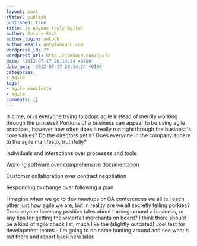 ```yaml
---
layout: post
status: publish
published: true
title: Is Anyone Truly Agile?
author: Antony Koch
author_login: amkoch
author_email: ant@iamkoch.com
wordpress_id: 77
wordpress_url: http://iamkoch.com/?p=77
date: '2012-07-17 20:14:24 +0100'
date_gmt: '2012-07-17 20:14:24 +0100'
categories:
- Agile
tags:
- agile manifesto
- agile
comments: []
---
```

Is it me, or is everyone trying to adopt agile instead of merrily working through the process?
Portions of a business can appear to be using agile practices, however how often does it really run right through the business's core values? Do the directors get it? Does everyone in the company adhere to the agile manifesto, truthfully?


Individuals and interactions over processes and tools


Working software over comprehensive documentation


Customer collaboration over contract negotiation


Responding to change over following a plan


I imagine when we go to dev meetups or QA conferences we all tell each other just how agile we are, but in reality are we all secretly telling porkies?
Does anyone have any positive tales about turning around a business, or any tips for getting the waterfall merchants on board?
I think there should be a kind of agile check list, much like the (slightly outdated) Joel test for development teams - I'm going to do some hunting around and see what's out there and report back here later.
